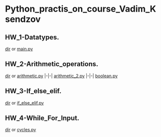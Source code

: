 # Python_practis_on_course_Vadim_Ksendzov
## HW_1-Datatypes.  
[dir](https://github.com/Pavlik1100/Python_practis_on_course_Vadim_Ksendzov/tree/main/HW_1-Datatypes) or [main.py](https://github.com/Pavlik1100/Python_practis_on_course_Vadim_Ksendzov/blob/main/HW_1-Datatypes/main_too.py)
## HW_2-Arithmetic_operations.  
[dir](https://github.com/Pavlik1100/Python_practis_on_course_Vadim_Ksendzov/tree/main/HW_2-Arithmetic_operations) or [arithmetic.py](https://github.com/Pavlik1100/Python_practis_on_course_Vadim_Ksendzov/blob/main/HW_2-Arithmetic_operations/arithmetic.py) |-|-| [arithmetic_2.py](https://github.com/Pavlik1100/Python_practis_on_course_Vadim_Ksendzov/blob/main/HW_2-Arithmetic_operations/arithmetic_2.py) |-|-| [boolean.py](https://github.com/Pavlik1100/Python_practis_on_course_Vadim_Ksendzov/blob/main/HW_2-Arithmetic_operations/boolean.py)
## HW_3-If_else_elif.
[dir](https://github.com/Pavlik1100/Python_practis_on_course_Vadim_Ksendzov/tree/main/HW_3-If_else_elif) or [if_else_elif.py](https://github.com/Pavlik1100/Python_practis_on_course_Vadim_Ksendzov/blob/main/HW_3-If_else_elif/if_else_elif.py)
## HW_4-While_For_Input.
[dir](https://github.com/Pavlik1100/Python_practice/tree/main/HW_4-While_For_Input) or [cycles.py](https://github.com/Pavlik1100/Python_practice/blob/main/HW_4-While_For_Input/Cycles.py)
